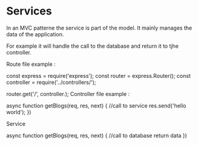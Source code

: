 # Services

In an MVC patterne the service is part of the model.
It mainly manages the data of the application. 

For example it will handle the call to the database and return it to tjhe controller.


Route file example :

const express = require('express');
const router = express.Router();
const controller = require('../controllers/<controller-name>');

router.get('/', controller.<controller-name>);
Controller file example :

async function getBlogs(req, res, next) {
  //call to service
  res.send('hello world');
})

Service

async function getBlogs(req, res, next) {
  //call to database
  return data
})

